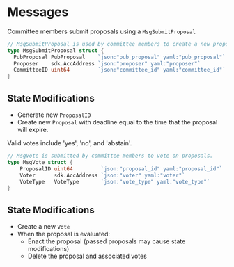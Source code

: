 <!--
order: 3
-->

# Messages

Committee members submit proposals using a `MsgSubmitProposal`

```go
// MsgSubmitProposal is used by committee members to create a new proposal that they can vote on.
type MsgSubmitProposal struct {
  PubProposal PubProposal    `json:"pub_proposal" yaml:"pub_proposal"`
  Proposer    sdk.AccAddress `json:"proposer" yaml:"proposer"`
  CommitteeID uint64         `json:"committee_id" yaml:"committee_id"`
}
```

## State Modifications

- Generate new `ProposalID`
- Create new `Proposal` with deadline equal to the time that the proposal will expire.

Valid votes include 'yes', 'no', and 'abstain'.

```go
// MsgVote is submitted by committee members to vote on proposals.
type MsgVote struct {
	ProposalID uint64         `json:"proposal_id" yaml:"proposal_id"`
	Voter      sdk.AccAddress `json:"voter" yaml:"voter"`
	VoteType   VoteType       `json:"vote_type" yaml:"vote_type"`
}
```

## State Modifications

- Create a new `Vote`
- When the proposal is evaluated:
  - Enact the proposal (passed proposals may cause state modifications)
  - Delete the proposal and associated votes
